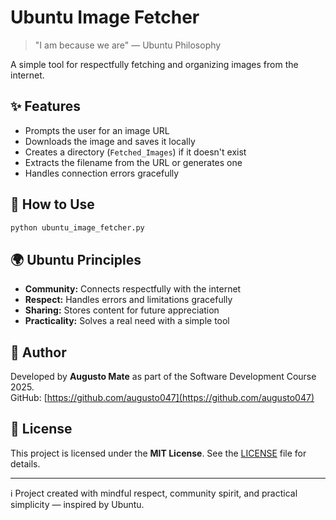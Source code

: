 # Ubuntu Image Fetcher

> "I am because we are" — Ubuntu Philosophy

A simple tool for respectfully fetching and organizing images from the internet.

## ✨ Features

- Prompts the user for an image URL
- Downloads the image and saves it locally
- Creates a directory (`Fetched_Images`) if it doesn't exist
- Extracts the filename from the URL or generates one
- Handles connection errors gracefully

## 🧠 How to Use

```bash
python ubuntu_image_fetcher.py
```

## 🌍 Ubuntu Principles

- **Community:** Connects respectfully with the internet
- **Respect:** Handles errors and limitations gracefully
- **Sharing:** Stores content for future appreciation
- **Practicality:** Solves a real need with a simple tool

## 👤 Author

Developed by **Augusto Mate** as part of the Software Development Course 2025.  
GitHub: [https://github.com/augusto047](https://github.com/augusto047)

## 📄 License

This project is licensed under the **MIT License**. 
See the [LICENSE](LICENSE) file for details.

---

ℹ Project created with mindful respect, community spirit, and practical simplicity — inspired by Ubuntu.
